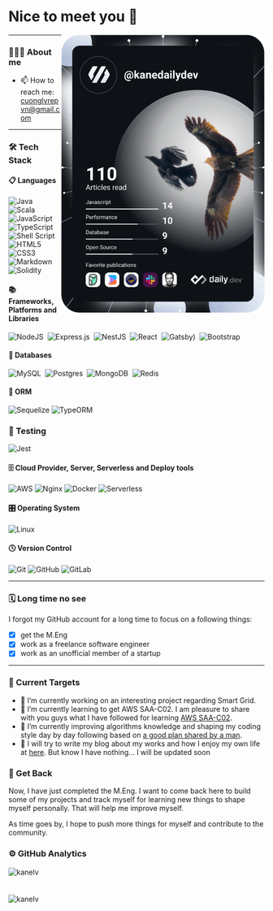 # Nice to meet you 👋
<a href="https://app.daily.dev/kanedailydev">
  <img style="float: right;" src="./devcard.svg" width="400" alt="Cuong Le's Dev Card"/>
</a>

---
### 👨🏻‍💻 About me
- 📫 How to reach me: cuonglvrepvn@gmail.com
<!-- ![Cuong Le's Dev Card >](./devcard.svg "Cuong Le's Dev Card") -->

---
### 🛠 Tech Stack

#### 📋 Languages
![Java](https://img.shields.io/badge/java-%23ED8B00.svg?style=flat&logo=java&logoColor=white)&nbsp;
![Scala](https://img.shields.io/badge/scala-%23DC322F.svg?style=flat&logo=scala&logoColor=white)&nbsp;
![JavaScript](https://img.shields.io/badge/javascript-%23323330.svg?style=flat&logo=javascript&logoColor=%23F7DF1E)&nbsp;
![TypeScript](https://img.shields.io/badge/typescript-%23007ACC.svg?style=for-the-badge&logo=typescript&logoColor=white)&nbsp;
![Shell Script](https://img.shields.io/badge/shell_script-%23121011.svg?style=flat&logo=gnu-bash&logoColor=white)&nbsp;
![HTML5](https://img.shields.io/badge/html5-%23E34F26.svg?style=flat&logo=html5&logoColor=white)&nbsp;
![CSS3](https://img.shields.io/badge/css3-%231572B6.svg?style=flat&logo=css3&logoColor=white)&nbsp;
![Markdown](https://img.shields.io/badge/markdown-%23000000.svg?style=flat&logo=markdown&logoColor=white)&nbsp;
![Solidity](https://img.shields.io/badge/Solidity-%23363636.svg?style=for-the-badge&logo=solidity&logoColor=white)

#### 📚 Frameworks, Platforms and Libraries
![NodeJS](https://img.shields.io/badge/node.js-6DA55F?style=flat&logo=node.js&logoColor=white)&nbsp;
![Express.js](https://img.shields.io/badge/express.js-%23404d59.svg?style=flat&logo=express&logoColor=%2361DAFB)&nbsp;
![NestJS](https://img.shields.io/badge/nestjs-%23E0234E.svg?style=for-the-badge&logo=nestjs&logoColor=white)&nbsp;
![React](https://img.shields.io/badge/react-%2320232a.svg?style=for-the-badge&logo=react&logoColor=%2361DAFB)&nbsp;
![Gatsby](https://img.shields.io/badge/Gatsby-%23663399.svg?style=for-the-badge&logo=gatsby&logoColor=white))&nbsp;
![Bootstrap](https://img.shields.io/badge/bootstrap-%23563D7C.svg?style=for-the-badge&logo=bootstrap&logoColor=white)

#### 💾 Databases
![MySQL](https://img.shields.io/badge/mysql-%2300f.svg?style=flat&logo=mysql&logoColor=white)&nbsp;
![Postgres](https://img.shields.io/badge/postgres-%23316192.svg?style=flat&logo=postgresql&logoColor=white)&nbsp;
![MongoDB](https://img.shields.io/badge/MongoDB-%234ea94b.svg?style=plastic&logo=mongodb&logoColor=white)&nbsp;
![Redis](https://img.shields.io/badge/redis-%23DD0031.svg?style=flat&logo=redis&logoColor=white)

#### 🎋 ORM
![Sequelize](https://img.shields.io/badge/Sequelize-52B0E7?style=for-the-badge&logo=Sequelize&logoColor=white)
![TypeORM](https://img.shields.io/badge/Typeform-262627.svg?style=for-the-badge&logo=Typeform&logoColor=white)
### 🧪 Testing
![Jest](https://img.shields.io/badge/-jest-%23C21325?style=for-the-badge&logo=jest&logoColor=white)

#### 🗄️ Cloud Provider, Server, Serverless and Deploy tools
![AWS](https://img.shields.io/badge/AWS-%23FF9900.svg?style=flat&logo=amazon-aws&logoColor=white)
![Nginx](https://img.shields.io/badge/nginx-%23009639.svg?style=flat&logo=nginx&logoColor=white)
![Docker](https://img.shields.io/badge/docker-%230db7ed.svg?style=for-the-badge&logo=docker&logoColor=white)
![Serverless](https://img.shields.io/badge/Serverless-FD5750.svg?style=for-the-badge&logo=Serverless&logoColor=white)

#### 🎛️ Operating System
![Linux](https://img.shields.io/badge/Linux-FCC624?style=flat&logo=linux&logoColor=black)

#### 🕓 Version Control
![Git](https://img.shields.io/badge/git-%23F05033.svg?style=for-the-badge&logo=git&logoColor=white)
![GitHub](https://img.shields.io/badge/github-%23121011.svg?style=for-the-badge&logo=github&logoColor=white)
![GitLab](https://img.shields.io/badge/gitlab-%23181717.svg?style=for-the-badge&logo=gitlab&logoColor=white)


<!-- ![Kubernetes](https://img.shields.io/badge/kubernetes-%23326ce5.svg?style=flat&logo=kubernetes&logoColor=white) -->
<!-- ![Terraform](https://img.shields.io/badge/terraform-%235835CC.svg?style=flat&logo=terraform&logoColor=white) -->
---
### 🗓️ Long time no see
I forgot my GitHub account for a long time to focus on a following things:
- [x] get the M.Eng
- [x] work as a freelance software engineer
- [x] work as an unofficial member of a startup

---
### 🎯 Current Targets
- 🔭 I’m currently working on an interesting project regarding Smart Grid.
- 🌱 I’m currently learning to get AWS SAA-C02. I am pleasure to share with you guys what I have followed for learning [AWS SAA-C02](https://github.com/kanelv/AWS-SAA-C02-Course).
- 🌱 I’m currently improving algorithms knowledge and shaping my coding style day by day following based on [a good plan shared by a man](https://github.com/kanelv/coding-interview-university/tree/master).
- 🤔 I will try to write my blog about my works and how I enjoy my own life at [here](https://kanelv.github.io/). But know I have nothing... I will be updated soon
### 💪 Get Back

Now, I have just completed the M.Eng. I want to come back here to build some of my projects and track myself for learning new things to shape myself personally. That will help me improve myself.

As time goes by, I hope to push more things for myself and contribute to the community.
### ⚙️ GitHub Analytics
<div><img align="center" src="https://github-readme-stats.vercel.app/api/top-langs/?username=kanelv&layout=compact&hide=html&theme=tokyonight" alt="kanelv" /></div>
<br />
<br />
<div><img align="center" src="https://github-readme-stats.vercel.app/api?username=kanelv&show_icons=true&theme=tokyonight" alt="kanelv" /></div>
<!--
**kanelv/kanelv** is a ✨ _special_ ✨ repository because its `README.md` (this file) appears on your GitHub profile.

Here are some ideas to get you started:

- 🔭 I’m currently working on ...
- 🌱 I’m currently learning ...
- 👯 I’m looking to collaborate on ...
- 🤔 I’m looking for help with ...
- 💬 Ask me about ...
- 📫 How to reach me: cuonglvrepvn@gmail.com
- 😄 Pronouns: ...
- ⚡ Fun fact: ...
references:
Complete list of github markdown emoji markup
https://gist.github.com/rxaviers/7360908
markdown badges
https://github.com/Ileriayo/markdown-badges
-->
